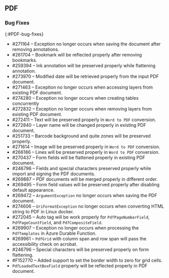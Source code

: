 ## PDF

### Bug Fixes
{:#PDF-bug-fixes}

* \#271164 – Exception no longer occurs when saving the document after removing annotations. 
* \#261704 – Bookmark will be reflected properly after removing bookmarks. 
* \#259394 – Ink annotation will be preserved properly while flattening annotation. 
* \#273970 – Modified date will be retrieved properly from the input PDF document. 
* \#271463 – Exception no longer occurs when accessing layers from existing PDF document. 
* \#274280 – Exception no longer occurs when creating tables concurrently
* \#272832 – Exception no longer occurs when removing layers from existing PDF document. 
* \#272411 – Text will be preserved properly in `Word to PDF` conversion. 
* \#272840 – Layer name will be changed properly in existing PDF document. 
* \#251733 – Barcode background and quite zones will be preserved properly. 
* \#271614 – Image will be preserved properly in `Word to PDF` conversion. 
* \#266186 – Lines will be preserved properly in `Word to PDF` conversion.
* \#270437 – Form fields will be flattened properly in existing PDF document. 
* \#246796 – Fields and special characters preserved properly while import and signing the PDF documents. 
* \#269887 – PDF documents will be merged properly in different order. 
* \#269495 – Form field values will be preserved properly after disabling default appearance. 
* \#269472 – `ArgumentException` no longer occurs when saving the PDF document.
* \#274606 – `UriFormatException` no longer occurs when converting HTML string to PDF in Linux docker. 
* \#272045 – Auto tag will be work properly for `PdfPageNumberField`, `PdfPageCountField`, and `PdfCompositeField`.
* \#269907 – Exception no longer occurs when processing the `PdfTemplates` in Azure Durable Function.
* \#269961 – `PdfGrid` with column span and row span will pass the accessibility check on acrobat. 
* \#246796 – Special characters will be preserved properly on form flattening. 
* \#F152770 – Added support to set the border width to zero for grid cells. 
* `PdfLoadedTextBoxField` properly will be reflected properly in PDF document. 
